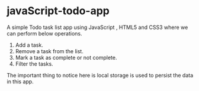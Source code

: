# javaScript-todo-app

A simple Todo task list app using JavaScript , HTML5 and CSS3 where we can perform below operations. 
 1. Add a task.
 2. Remove a task from the list.
 3. Mark a task as complete or not complete.
 4. Filter the tasks.
 
The important thing to notice here is local storage is used to persist the data in this app.  
 
 
 
